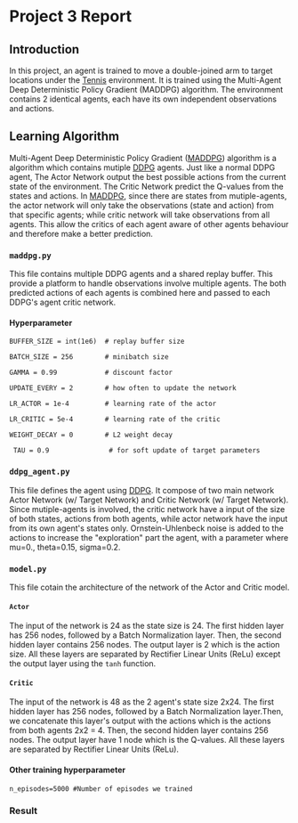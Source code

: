 # Project 3 Report

## Introduction
In this project, an agent is trained to move a double-joined arm to target locations under the  [Tennis](https://github.com/Unity-Technologies/ml-agents/blob/master/docs/Learning-Environment-Examples.md#tennis) environment.
It is trained using the Multi-Agent Deep Deterministic Policy Gradient (MADDPG) algorithm. The environment contains 2 identical agents, each have its own independent observations and actions.

## Learning Algorithm
Multi-Agent Deep Deterministic Policy Gradient ([MADDPG](https://arxiv.org/pdf/1706.02275.pdf)) algorithm is a algorithm which contains mutiple [DDPG](https://arxiv.org/abs/1509.02971) agents. Just like a normal DDPG agent, The Actor Network output the best possible actions from the current state of the environment. The Critic Network predict the Q-values from the states and actions. In [MADDPG](https://arxiv.org/pdf/1706.02275.pdf), since there are states from mutiple-agents, the actor network will only take the observations (state and action) from that specific agents; while critic network will take observations from all agents. This allow the critics of each agent aware of other agents behaviour and therefore make a better prediction.

### `maddpg.py`
This file contains multiple DDPG agents and a shared replay buffer. This provide a platform to handle observations involve multiple agents. The both predicted actions of each agents is combined here and passed to each DDPG's agent critic network. 

#### Hyperparameter
`BUFFER_SIZE = int(1e6)  # replay buffer size`

`BATCH_SIZE = 256        # minibatch size`

`GAMMA = 0.99            # discount factor`

`UPDATE_EVERY = 2        # how often to update the network`

`LR_ACTOR = 1e-4         # learning rate of the actor `

`LR_CRITIC = 5e-4        # learning rate of the critic`

`WEIGHT_DECAY = 0        # L2 weight decay`

` TAU = 0.9               # for soft update of target parameters`

### `ddpg_agent.py`
This file defines the agent using [DDPG](https://arxiv.org/abs/1509.02971). It compose of two main network Actor Network (w/ Target Network) and Critic Network (w/ Target Network). Since mutiple-agents is involved, the critic network have a input of the size of both states, actions from both agents, while actor network have the input from its own agent's states only. Ornstein-Uhlenbeck noise is added to the actions to increase the "exploration" part the agent, with a parameter where mu=0., theta=0.15, sigma=0.2.


### `model.py`
This file cotain the architecture of the network of the Actor and Critic model. 

#### `Actor`
The input of the network is 24 as the state size is 24. The first hidden layer has 256 nodes, followed by a Batch Normalization layer. Then, the second hidden layer contains 256 nodes. The output layer is 2 which is the action size. All these layers are separated by Rectifier Linear Units (ReLu) except the output layer using the `tanh` function. 

#### `Critic`
The input of the network is 48 as the 2 agent's state size 2x24. The first hidden layer has 256 nodes, followed by a Batch Normalization layer.Then, we concatenate this layer's output with the actions which is the actions from both agents 2x2 = 4. Then, the second hidden layer contains 256 nodes. The output layer have 1 node which is the Q-values. All these layers are separated by Rectifier Linear Units (ReLu). 

#### Other training hyperparameter
`n_episodes=5000 #Number of episodes we trained`


### Result

